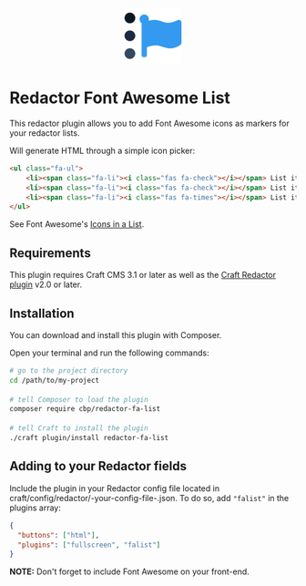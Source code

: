 <p align="center"><img src="./src/icon.svg" width="100" height="100" alt="Redactor Font Awesome List icon"></p>

# Redactor Font Awesome List

This redactor plugin allows you to add Font Awesome icons as markers for your redactor lists.

Will generate HTML through a simple icon picker:

```html
<ul class="fa-ul">
    <li><span class="fa-li"><i class="fas fa-check"></i></span> List item 1</li>
    <li><span class="fa-li"><i class="fas fa-check"></i></span> List item 2</li>
    <li><span class="fa-li"><i class="fas fa-times"></i></span> List item 3</li>
</ul>
```
See Font Awesome's [Icons in a List](https://fontawesome.com/how-to-use/on-the-web/styling/icons-in-a-list).
    
## Requirements
This plugin requires Craft CMS 3.1 or later as well as the [Craft Redactor plugin](https://github.com/craftcms/redactor) v2.0 or later.

## Installation
You can download and install this plugin with Composer.

Open your terminal and run the following commands:

```bash
# go to the project directory
cd /path/to/my-project

# tell Composer to load the plugin
composer require cbp/redactor-fa-list

# tell Craft to install the plugin
./craft plugin/install redactor-fa-list
```

## Adding to your Redactor fields
Include the plugin in your Redactor config file located in craft/config/redactor/-your-config-file-.json. To do so, add `"falist"` in the plugins array:

```json
{
  "buttons": ["html"],
  "plugins": ["fullscreen", "falist"]
}
```

**NOTE:** Don't forget to include Font Awesome on your front-end.